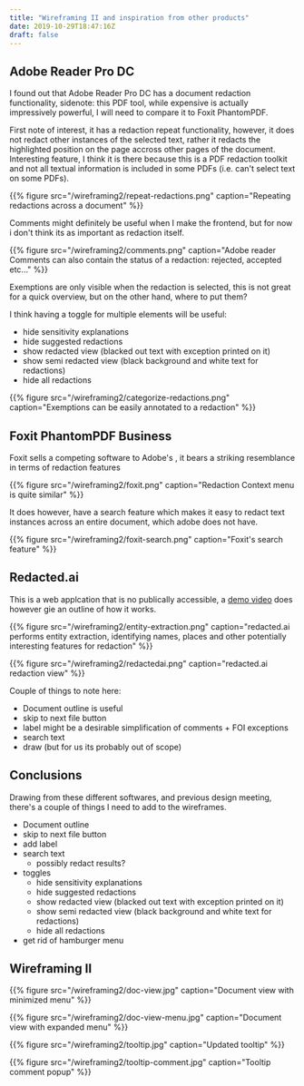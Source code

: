 ```yaml
---
title: "Wireframing II and inspiration from other products"
date: 2019-10-29T18:47:16Z
draft: false
---
```


## Adobe Reader Pro DC

I found out that Adobe Reader Pro DC has a document redaction functionality, sidenote: this PDF tool, while expensive is actually impressively powerful, I will need to compare it to Foxit PhantomPDF.

First note of interest, it has a redaction repeat functionality, however, it does not redact other instances of the selected text, rather it redacts the highlighted position on the page accross other pages of the document. Interesting feature, I think it is there because this is a PDF redaction toolkit and not all textual information is included in some PDFs (i.e. can't select text on some PDFs).

{{% figure src="/wireframing2/repeat-redactions.png" caption="Repeating redactions across a document" %}}

Comments might definitely be useful when I make the frontend, but for now i don't think its as important as redaction itself.

{{% figure src="/wireframing2/comments.png" caption="Adobe reader Comments can also contain the status of a redaction: rejected, accepted etc..." %}}

Exemptions are only visible when the redaction is selected, this is not great for a quick overview, but on the other hand, where to put them?

I think having a toggle for multiple elements will be useful:

- hide sensitivity explanations
- hide suggested redactions
- show redacted view (blacked out text with exception printed on it)
- show semi redacted view (black background and white text for redactions)
- hide all redactions

{{% figure src="/wireframing2/categorize-redactions.png" caption="Exemptions can be easily annotated to a redaction" %}}

## Foxit PhantomPDF Business

Foxit sells a competing software to Adobe's , it bears a striking resemblance in terms of redaction features

{{% figure src="/wireframing2/foxit.png" caption="Redaction Context menu is quite similar" %}}

It does however, have a search feature which makes it easy to redact text instances across an entire document, which adobe does not have.

{{% figure src="/wireframing2/foxit-search.png" caption="Foxit's search feature" %}}

## Redacted.ai

This is a web applcation that is no publically accessible, a [demo video](https://www.youtube.com/watch?v=hLgwEs1KCdQ) does however gie an outline of how it works.

{{% figure src="/wireframing2/entity-extraction.png" caption="redacted.ai performs entity extraction, identifying names, places and other potentially interesting features for redaction" %}}

{{% figure src="/wireframing2/redactedai.png" caption="redacted.ai redaction view" %}}

Couple of things to note here:

- Document outline is useful
- skip to next file button
- label might be a desirable simplification of comments + FOI exceptions
- search text
- draw (but for us its probably out of scope)

## Conclusions

Drawing from these different softwares, and previous design meeting, there's a couple of things I need to add to the wireframes.

- Document outline
- skip to next file button
- add label
- search text
  - possibly redact results?
- toggles
  - hide sensitivity explanations
  - hide suggested redactions
  - show redacted view (blacked out text with exception printed on it)
  - show semi redacted view (black background and white text for redactions)
  - hide all redactions
- get rid of hamburger menu

## Wireframing II

{{% figure src="/wireframing2/doc-view.jpg" caption="Document view with minimized menu" %}}

{{% figure src="/wireframing2/doc-view-menu.jpg" caption="Document view with expanded menu" %}}

{{% figure src="/wireframing2/tooltip.jpg" caption="Updated tooltip" %}}

{{% figure src="/wireframing2/tooltip-comment.jpg" caption="Tooltip comment popup" %}}
